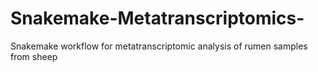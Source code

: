 # Snakemake-Metatranscriptomics-
Snakemake workflow for metatranscriptomic analysis of rumen samples from sheep
